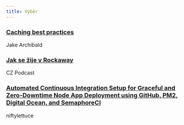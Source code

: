 ```yaml
---
title: Výběr
---
```


### [Caching best practices](https://jakearchibald.com/2016/caching-best-practices/)
Jake Archibald

### [Jak se žije v Rockaway](https://soundcloud.com/czpodcast-1/cz-podcast-143-jak-se-zije-v-rockaway)
CZ Podcast

### [Automated Continuous Integration Setup for Graceful and Zero-Downtime Node App Deployment using GitHub, PM2, Digital Ocean, and SemaphoreCI](http://niftylettuce.com/posts/automated-node-app-ci-graceful-zerodowntime-github-pm2/)
niftylettuce
